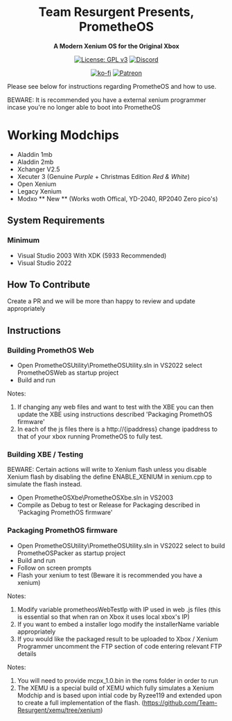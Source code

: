 <div align="center">

# Team Resurgent Presents, PrometheOS
**A Modern Xenium OS for the Original Xbox**

[![License: GPL v3](https://img.shields.io/badge/License-GPLv3-blue.svg)](https://github.com/Team-Resurgent/Repackinator/blob/main/LICENSE.md)
[![Discord](https://img.shields.io/badge/chat-on%20discord-7289da.svg?logo=discord)](https://discord.gg/VcdSfajQGK)

[![ko-fi](https://ko-fi.com/img/githubbutton_sm.svg)](https://ko-fi.com/J3J7L5UMN)
[![Patreon](https://img.shields.io/badge/Patreon-F96854?style=for-the-badge&logo=patreon&logoColor=white)](https://www.patreon.com/teamresurgent)

</div>

<div>

Please see below for instructions regarding PrometheOS and how to use.

BEWARE: It is recommended you have a external xenium programmer incase you're no longer able to boot into PrometheOS

# Working Modchips

* Aladdin 1mb
* Aladdin 2mb
* Xchanger V2.5
* Xecuter 3 (Genuine *Purple* + Christmas Edition *Red & White*)
* Open Xenium
* Legacy Xenium
* Modxo ** New ** (Works woth Offical, YD-2040, RP2040 Zero pico's)

## System Requirements
### Minimum
* Visual Studio 2003 With XDK (5933 Recommended)
* Visual Studio 2022

## How To Contribute

Create a PR and we will be more than happy to review and update appropriately

## Instructions

### Building PromethOS Web

* Open PrometheOSUtility\PrometheOSUtility.sln in VS2022 select PrometheOSWeb as startup project
* Build and run

Notes:

1) If changing any web files and want to test with the XBE you can then update the XBE using instructions described 'Packaging PromethOS firmware'
2)  In each of the js files there is a http://{ipaddress} change ipaddress to that of your xbox running PrometheOS to fully test.

### Building XBE / Testing

BEWARE: Certain actions will write to Xenium flash unless you disable Xenium flash by disabling the define ENABLE_XENIUM in xenium.cpp to simulate the flash instead.
  
* Open PrometheOSXbe\PrometheOSXbe.sln in VS2003
* Compile as Debug to test or Release for Packaging described in 'Packaging PromethOS firmware'

### Packaging PromethOS firmware

* Open PrometheOSUtility\PrometheOSUtility.sln in VS2022 select to build PrometheOSPacker as startup project
* Build and run
* Follow on screen prompts
* Flash your xenium to test (Beware it is recommended you have a xenium)

Notes:

1) Modify variable prometheosWebTestIp with IP used in web .js files (this is essential so that when ran on Xbox it uses local xbox's IP)
2) If you want to embed a installer logo modify the installerName variable appropriately
3) If you would like the packaged result to be uploaded to Xbox / Xenium Programmer uncomment the FTP section of code entering relevant FTP details 

Notes: 

1) You will need to provide mcpx_1.0.bin in the roms folder in order to run
2) The XEMU is a special build of XEMU which fully simulates a Xenium Modchip and is based upon intial code by Ryzee119 and extended upon to create a full implementation of the flash. (https://github.com/Team-Resurgent/xemu/tree/xenium)

</div>


